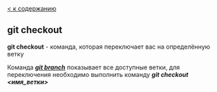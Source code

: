 [< к содержанию](./readme.md)

## git checkout

**git checkout** - команда, которая переключает вас на определённую ветку

Команда ***[git branch](./branch.md)*** показывает все доступные ветки, для переключения необходимо выполнить команду ***git checkout <имя_ветки>***
